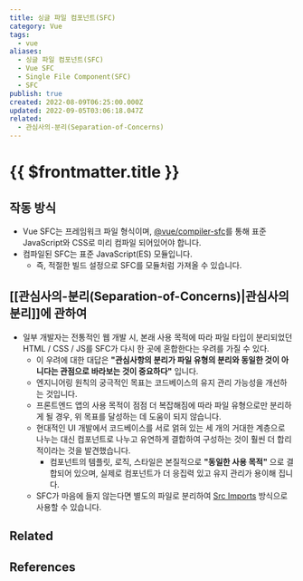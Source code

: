 ```yaml
---
title: 싱글 파일 컴포넌트(SFC)
category: Vue
tags:
  - vue
aliases:
  - 싱글 파일 컴포넌트(SFC)
  - Vue SFC
  - Single File Component(SFC)
  - SFC
publish: true
created: 2022-08-09T06:25:00.000Z
updated: 2022-09-05T03:06:18.047Z
related:
  - 관심사의-분리(Separation-of-Concerns)
---
```


# {{ $frontmatter.title }}

## 작동 방식

- Vue SFC는 프레임워크 파일 형식이며, [@vue/compiler-sfc](https://github.com/vuejs/core/tree/main/packages/compiler-sfc)를 통해 표준 JavaScript와 CSS로 미리 컴파일 되어있어야 합니다.
- 컴파일된 SFC는 표준 JavaScript(ES) 모듈입니다.
  - 즉, 적절한 빌드 설정으로 SFC를 모듈처럼 가져올 수 있습니다.

## [[관심사의-분리(Separation-of-Concerns)|관심사의 분리]]에 관하여

- 일부 개발자는 전통적인 웹 개발 시, 본래 사용 목적에 따라 파일 타입이 분리되었던 HTML / CSS / JS를 SFC가 다시 한 곳에 혼합한다는 우려를 가질 수 있다.
  - 이 우려에 대한 대답은 **"관심사항의 분리가 파일 유형의 분리와 동일한 것이 아니다는 관점으로 바라보는 것이 중요하다"** 입니다.
  - 엔지니어링 원칙의 궁극적인 목표는 코드베이스의 유지 관리 가능성을 개선하는 것입니다.
  - 프론트엔드 앱의 사용 목적이 점점 더 복잡해짐에 따라 파일 유형으로만 분리하게 될 경우, 위 목표를 달성하는 데 도움이 되지 않습니다.
  - 현대적인 UI 개발에서 코드베이스를 서로 얽혀 있는 세 개의 거대한 계층으로 나누는 대신 컴포넌트로 나누고 유연하게 결합하여 구성하는 것이 훨씬 더 합리적이라는 것을 발견했습니다.
    - 컴포넌트의 템플릿, 로직, 스타일은 본질적으로 **"동일한 사용 목적"** 으로 결합되어 있으며, 실제로 컴포넌트가 더 응집력 있고 유지 관리가 용이해 집니다.
  - SFC가 마음에 들지 않는다면 별도의 파일로 분리하여 [Src Imports](https://vuejs.org/api/sfc-spec.html#src-imports) 방식으로 사용할 수 있습니다.

## Related

## References
